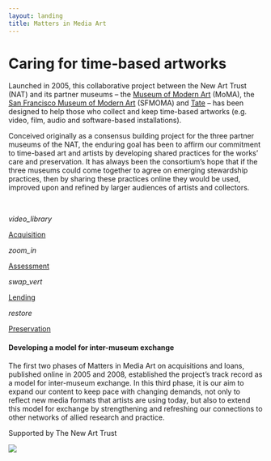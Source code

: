 ```yaml
---
layout: landing
title: Matters in Media Art
---
```





<div class="row" markdown="1">
<div class="col s12 offset-s1" markdown="1">

# Caring for time-based artworks

</div>
</div>

<div class="row" markdown="1">
<div class="col s8 offset-s2" markdown="1">


Launched in 2005, this collaborative project between the New Art Trust (NAT) and its partner museums – the [Museum of Modern Art](http://www.moma.org/) (MoMA), the [San Francisco Museum of Modern Art](http://www.sfmoma.org/) (SFMOMA) and [Tate](http://www.tate.org.uk/) – has been designed to help those who collect and keep time-based artworks (e.g. video, film, audio and software-based installations).

Conceived originally as a consensus building project for the three partner museums of the NAT, the enduring goal has been to affirm our commitment to time-based art and artists by developing shared practices for the works’ care and preservation. It has always been the consortium’s hope that if the three museums could come together to agree on emerging stewardship practices, then by sharing these practices online they would be used, improved upon and refined by larger audiences of artists and collectors. 


</div>
</div> <!-- end of row 1 -->


<div class="row" markdown="1">

<div class="col s1 center offset-s1" markdown="1">
&nbsp;
</div>

<div class="col s2 center" markdown="1">

<i class="large material-icons">video_library</i><br>

<a href="acquiring-time-based-media-art.html">Acquisition</a>

</div>

<div class="col s2 center" markdown="1">
<i class="large material-icons">zoom_in</i><br>

<a href="assessing-time-based-media-art.html">Assessment</a>
</div>

<div class="col s2 center" markdown="1">
<i class="large material-icons">swap_vert</i><br>

<a href="lending-time-based-media.html">Lending</a>
</div>

<div class="col s2 center" markdown="1">
<i class="large material-icons">restore</i><br>

<a href="sustaining-your-collection.html">Preservation</a>
</div>




</div>




<div class="row" markdown="1">
<div class="col s8 offset-s2" markdown="1">

#### Developing a model for inter-museum exchange
The first two phases of Matters in Media Art on acquisitions and loans, published online in 2005 and 2008, established the project’s track record as a model for inter-museum exchange. In this third phase, it is our aim to expand our content to keep pace with changing demands, not only to reflect new media formats that artists are using today, but also to extend this model for exchange by strengthening and refreshing our connections to other networks of allied research and practice. 

Supported by The New Art Trust

![](http://images.tate.org.uk/sites/default/files/mattermediaart_logos.jpg)

</div>
</div>





